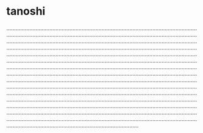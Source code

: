 # tanoshi

..........................................................................................................................................................................................................................................................................................................................................................................................................................................................................................................................................................................................................................................................................................................................................................................................................................................................................................................................................................................................................................................................................................................................................................................................................................................................................................................................................................................................................................................................................................................................................................................................................................................................................................................................................................................................................................................................................................................................................................................................................................